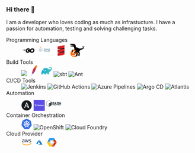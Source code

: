 ### Hi there 👋

I am a developer who loves coding as much as infrastucture. I have a passion for automation, testing and solving challenging tasks.


<dl>
  <dt>Programming Languages</dt>
  <dd>
    <img height="40" src="https://raw.githubusercontent.com/github/explore/5602ee10dc97f83a3bbe860e50fe657c8f6a7ec7/topics/go/go.png" alt="Go">
    <img height="40" src="https://raw.githubusercontent.com/github/explore/5602ee10dc97f83a3bbe860e50fe657c8f6a7ec7/topics/java/java.png" alt="Java">
    <img height="40" src="https://raw.githubusercontent.com/github/explore/5602ee10dc97f83a3bbe860e50fe657c8f6a7ec7/topics/scala/scala.png" alt="Scala">
    <img height="40" src="https://raw.githubusercontent.com/github/explore/5602ee10dc97f83a3bbe860e50fe657c8f6a7ec7/topics/perl/perl.png" alt="Perl">
  </dd>

  <dt>Build Tools</dt>
  <dd>
    <img height="30" src="https://goreleaser.com/static/avatar.png">
    <img height="30" src="https://raw.githubusercontent.com/github/explore/5602ee10dc97f83a3bbe860e50fe657c8f6a7ec7/topics/maven/maven.png" alt="Maven">
    <img height="30" src="https://raw.githubusercontent.com/github/explore/5602ee10dc97f83a3bbe860e50fe657c8f6a7ec7/topics/gradle/gradle.png" alt="Gradle">
    <img height="30" src="https://upload.wikimedia.org/wikipedia/commons/thumb/4/43/Sbt-logo.svg/440px-Sbt-logo.svg.png" alt="sbt">
    <img height="30" src="https://ant.apache.org/images/project-logo.gif" alt="Ant">
  </dd>

  <dt>CI/CD Tools<dt>
  <dd>
    <img height="30" src="https://wiki.jenkins.io/download/attachments/2916393/logo.png" alt="Jenkins">
    <img height="30" src="https://avatars.githubusercontent.com/u/44036562?s=200&v=4" alt="GitHub Actions">
    <img height="30" src="https://azurecomcdn.azureedge.net/cvt-1973605109b4c38d76b38ca96a3c55e018607e7a6da324db3657d96813268efd/images/shared/services/devops/pipelines-icon-80.png" alt="Azure Pipelines">
    <img height="30" src="https://argoproj.github.io/argo-cd/assets/logo.png" alt="Argo CD">
    <img height="30" src="https://www.runatlantis.io/hero.png" alt="Atlantis">
  </dd>
  
  <dt>Automation<dt>
  <dd>
    <img height="30" src="https://raw.githubusercontent.com/github/explore/5602ee10dc97f83a3bbe860e50fe657c8f6a7ec7/topics/ansible/ansible.png" alt="Ansible">
    <img height="30" src="https://raw.githubusercontent.com/github/explore/5602ee10dc97f83a3bbe860e50fe657c8f6a7ec7/topics/terraform/terraform.png" alt="Terraform">
    <img height="40" src="https://raw.githubusercontent.com/github/explore/5602ee10dc97f83a3bbe860e50fe657c8f6a7ec7/topics/bash/bash.png" alt="Bash">
  <dd>

  <dt>Container Orchestration<dt>
  <dd>
    <img height="30" src="https://raw.githubusercontent.com/github/explore/5602ee10dc97f83a3bbe860e50fe657c8f6a7ec7/topics/kubernetes/kubernetes.png" alt="Kubernetes">
    <img height="30" src="https://upload.wikimedia.org/wikipedia/commons/3/3a/OpenShift-LogoType.svg" alt="OpenShift">
    <img height="30" src="https://www.cloudfoundry.org/wp-content/uploads/2017/01/CFF_Logo_rgb.png" alt="Cloud Foundry">
  </dd>

  <dt>Cloud Provider</dt>
  <dd>
    <img height="30" src="https://raw.githubusercontent.com/github/explore/5602ee10dc97f83a3bbe860e50fe657c8f6a7ec7/topics/aws/aws.png" alt="AWS">
    <img height="30" src="https://raw.githubusercontent.com/github/explore/5602ee10dc97f83a3bbe860e50fe657c8f6a7ec7/topics/azure/azure.png" alt="Azure">
    <img height="30" src="https://raw.githubusercontent.com/github/explore/5602ee10dc97f83a3bbe860e50fe657c8f6a7ec7/topics/google-cloud/google-cloud.png" alt="Google Cloud">
  </dd>
</dl>
